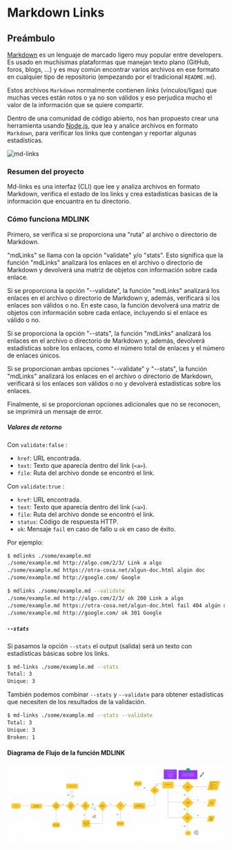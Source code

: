 # Markdown Links

## Preámbulo

[Markdown](https://es.wikipedia.org/wiki/Markdown) es un lenguaje de marcado
ligero muy popular entre developers. Es usado en muchísimas plataformas que
manejan texto plano (GitHub, foros, blogs, ...) y es muy común
encontrar varios archivos en ese formato en cualquier tipo de repositorio
(empezando por el tradicional `README.md`).

Estos archivos `Markdown` normalmente contienen _links_ (vínculos/ligas) que
muchas veces están rotos o ya no son válidos y eso perjudica mucho el valor de
la información que se quiere compartir.

Dentro de una comunidad de código abierto, nos han propuesto crear una
herramienta usando [Node.js](https://nodejs.org/), que lea y analice archivos
en formato `Markdown`, para verificar los links que contengan y reportar
algunas estadísticas.

![md-links](https://www.ionos.es/digitalguide/fileadmin/_processed_/b/6/csm_md-file-t_6355406f58.jpg)

### Resumen del proyecto
Md-links es una interfaz (CLI) que lee y analiza archivos en formato Markdown, verifica el estado de los links y crea estadisticas basicas de la información que encuantra en tu directorio. 


### Cómo funciona MDLINK

Primero, se verifica si se proporciona una "ruta" al archivo o directorio de Markdown. 

"mdLinks" se llama con la opción "validate" y/o "stats". Esto significa que la función "mdLinks" analizará los enlaces en el archivo o directorio de Markdown y devolverá una matriz de objetos con información sobre cada enlace.

Si se proporciona la opción "--validate", la función "mdLinks" analizará los enlaces en el archivo o directorio de Markdown y, además, verificará si los enlaces son válidos o no. En este caso, la función devolverá una matriz de objetos con información sobre cada enlace, incluyendo si el enlace es válido o no.

Si se proporciona la opción "--stats", la función "mdLinks" analizará los enlaces en el archivo o directorio de Markdown y, además, devolverá estadísticas sobre los enlaces, como el número total de enlaces y el número de enlaces únicos.

Si se proporcionan ambas opciones "--validate" y "--stats", la función "mdLinks" analizará los enlaces en el archivo o directorio de Markdown, verificará si los enlaces son válidos o no y devolverá estadísticas sobre los enlaces.

Finalmente, si se proporcionan opciones adicionales que no se reconocen, se imprimirá un mensaje de error.


##### Valores de retorno

Con `validate:false` :

* `href`: URL encontrada.
* `text`: Texto que aparecía dentro del link (`<a>`).
* `file`: Ruta del archivo donde se encontró el link.

Con `validate:true` :

* `href`: URL encontrada.
* `text`: Texto que aparecía dentro del link (`<a>`).
* `file`: Ruta del archivo donde se encontró el link.
* `status`: Código de respuesta HTTP.
* `ok`: Mensaje `fail` en caso de fallo u `ok` en caso de éxito.


Por ejemplo:

```sh
$ mdlinks ./some/example.md
./some/example.md http://algo.com/2/3/ Link a algo
./some/example.md https://otra-cosa.net/algun-doc.html algún doc
./some/example.md http://google.com/ Google
```


```sh
$ mdlinks ./some/example.md --validate
./some/example.md http://algo.com/2/3/ ok 200 Link a algo
./some/example.md https://otra-cosa.net/algun-doc.html fail 404 algún doc
./some/example.md http://google.com/ ok 301 Google
```

##### `--stats`

Si pasamos la opción `--stats` el output (salida) será un texto con estadísticas
básicas sobre los links.

```sh
$ md-links ./some/example.md --stats
Total: 3
Unique: 3
```

También podemos combinar `--stats` y `--validate` para obtener estadísticas que
necesiten de los resultados de la validación.

```sh
$ md-links ./some/example.md --stats --validate
Total: 3
Unique: 3
Broken: 1
```


#### Diagrama de Flujo de la función MDLINK

![Alttext](./DIAGRAMA.png)
